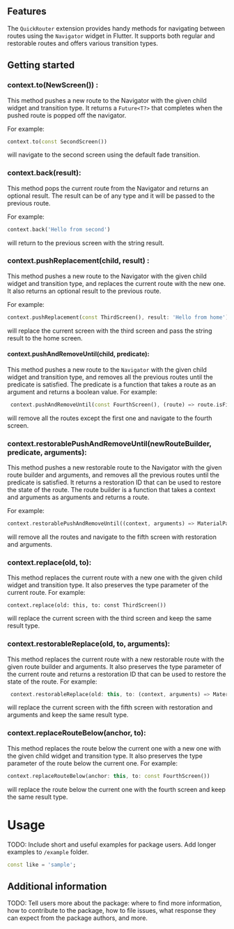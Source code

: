 

## Features
The `QuickRouter` extension provides handy methods for navigating between routes using the `Navigator` widget in Flutter. It supports both regular and restorable routes and offers various transition types.

## Getting started



### context.to(NewScreen()) : 
This method pushes a new route to the Navigator with the given child widget and transition type. It returns a ```Future<T?>``` that completes when the pushed route is popped off the navigator.

For example: 
```dart
context.to(const SecondScreen())
```
will navigate to the second screen using the default fade transition.



### context.back(result):
 This method pops the current route from the Navigator and returns an optional result. The result can be of any type and it will be passed to the previous route.

  For example:
  ```dart
  context.back('Hello from second')
  ```
will return to the previous screen with the string result.



### context.pushReplacement(child, result) : 
This method pushes a new route to the Navigator with the given child widget and transition type, and replaces the current route with the new one. It also returns an optional result to the previous route. 

For example: 
```dart
context.pushReplacement(const ThirdScreen(), result: 'Hello from home')
```
 will replace the current screen with the third screen and pass the string result to the home screen.



#### context.pushAndRemoveUntil(child, predicate):
 This method pushes a new route to the ```Navigator``` with the given child widget and transition type, and removes all the previous routes until the predicate is satisfied. The predicate is a function that takes a route as an argument and returns a boolean value.
  For example: 
  ```dart
   context.pushAndRemoveUntil(const FourthScreen(), (route) => route.isFirst)
  ```
will remove all the routes except the first one and navigate to the fourth screen.



### context.restorablePushAndRemoveUntil(newRouteBuilder, predicate, arguments): 
This method pushes a new restorable route to the Navigator with the given route builder and arguments, and removes all the previous routes until the predicate is satisfied. It returns a restoration ID that can be used to restore the state of the route. The route builder is a function that takes a context and arguments as arguments and returns a route. 

For example:
 ```dart
 context.restorablePushAndRemoveUntil((context, arguments) => MaterialPageRoute(builder: (context) => const FifthScreen(), settings: const RouteSettings(name: '/fifth')), (route) => false, arguments: 'Some arguments')
 ```
 will remove all the routes and navigate to the fifth screen with restoration and arguments.



### context.replace(old, to): 
This method replaces the current route with a new one with the given child widget and transition type. It also preserves the type parameter of the current route.
 For example: 
 ```
 context.replace(old: this, to: const ThirdScreen())
 ```
  will replace the current screen with the third screen and keep the same result type.



### context.restorableReplace(old, to, arguments):
 This method replaces the current route with a new restorable route with the given route builder and arguments. It also preserves the type parameter of the current route and returns a restoration ID that can be used to restore the state of the route.
  For example:

 ```dart
  context.restorableReplace(old: this, to: (context, arguments) => MaterialPageRoute(builder: (context) => const FifthScreen(), settings: const RouteSettings(name: '/fifth')), arguments: 'Some arguments') 
 ```

  will replace the current screen with the fifth screen with restoration and arguments and keep the same result type.



### context.replaceRouteBelow(anchor, to): 
This method replaces the route below the current one with a new one with the given child widget and transition type. It also preserves the type parameter of the route below the current one.
 For example:
 ```dart 
 context.replaceRouteBelow(anchor: this, to: const FourthScreen())
```
  will replace the route below the current one with the fourth screen and keep the same result type.


# Usage

TODO: Include short and useful examples for package users. Add longer examples
to `/example` folder.

```dart
const like = 'sample';
```

## Additional information

TODO: Tell users more about the package: where to find more information, how to
contribute to the package, how to file issues, what response they can expect
from the package authors, and more.

